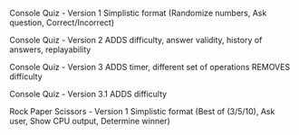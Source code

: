 Console Quiz - Version 1
Simplistic format (Randomize numbers, Ask question, Correct/Incorrect) 

Console Quiz - Version 2
ADDS difficulty, answer validity, history of answers, replayability

Console Quiz - Version 3
ADDS timer, different set of operations
REMOVES difficulty

Console Quiz - Version 3.1
ADDS difficulty

Rock Paper Scissors - Version 1
Simplistic format (Best of (3/5/10), Ask user, Show CPU output, Determine winner)
